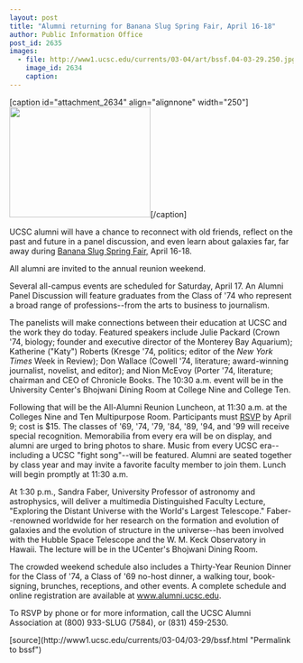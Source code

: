 ```yaml
---
layout: post
title: "Alumni returning for Banana Slug Spring Fair, April 16-18"
author: Public Information Office
post_id: 2635
images:
  - file: http://www1.ucsc.edu/currents/03-04/art/bssf.04-03-29.250.jpg
    image_id: 2634
    caption: 
---
```


[caption id="attachment_2634" align="alignnone" width="250"]<a href="http://localhost/mysite/wp-content/uploads/2004/03/bssf.04-03-29.250.jpg"><img class="size-full wp-image-2634" src="http://localhost/mysite/wp-content/uploads/2004/03/bssf.04-03-29.250.jpg" alt="" width="250" height="196" /></a>[/caption]
<p>
  UCSC alumni will have a chance to reconnect with old friends, reflect on the past and future in a panel discussion, and even learn about galaxies far, far away during <a href="http://alumni.ucsc.edu/reunions/index.html">Banana Slug Spring Fair,</a> April 16-18.
</p>
<p>
  All alumni are invited to the annual reunion weekend.<br>
</p>
<p>
  Several all-campus events are scheduled for Saturday, April 17. An Alumni Panel Discussion will feature graduates from the Class of '74 who represent a broad range of professions--from the arts to business to journalism.
</p>
<p>
  The panelists will make connections between their education at UCSC and the work they do today. Featured speakers include Julie Packard (Crown '74, biology; founder and executive director of the Monterey Bay Aquarium); Katherine ("Katy") Roberts (Kresge '74, politics; editor of the <i>New York Times</i> Week in Review); Don Wallace (Cowell '74, literature; award-winning journalist, novelist, and editor); and Nion McEvoy (Porter '74, literature; chairman and CEO of Chronicle Books. The 10:30 a.m. event will be in the University Center's Bhojwani Dining Room at College Nine and College Ten.<br>
</p>
<p>
  Following that will be the All-Alumni Reunion Luncheon, at 11:30 a.m. at the<br>
  Colleges Nine and Ten Multipurpose Room. Participants must <a href="http://www.ucsc.onlinecommunity.com/cgi-any/reg_event.dll/show?sitename=UCSC&amp;template=event_main.htm&amp;type=event_reg">RSVP</a> by April 9; cost is $15. The classes of '69, '74, '79, '84, '89, '94, and '99 will receive special recognition. Memorabilia from every era will be on display, and alumni are urged to bring photos to share. Music from every UCSC era--including a UCSC "fight song"--will be featured. Alumni are seated together by class year and may invite a favorite faculty member to join them. Lunch will begin promptly at 11:30 a.m.<br>
</p>
<p>
  At 1:30 p.m., Sandra Faber, University Professor of astronomy and astrophysics, will deliver a multimedia Distinguished Faculty Lecture, "Exploring the Distant Universe with the World's Largest Telescope." Faber--renowned worldwide for her research on the formation and evolution of galaxies and the evolution of structure in the universe--has been involved with the Hubble Space Telescope and the W. M. Keck Observatory in Hawaii. The lecture will be in the UCenter's Bhojwani Dining Room.<br>
</p>
<p>
  The crowded weekend schedule also includes a Thirty-Year Reunion Dinner for the Class of '74, a Class of '69 no-host dinner, a walking tour, book-signing, brunches, receptions, and other events. A complete schedule and online registration are available at <a href="http://www.ucsc.onlinecommunity.com/cgi-any/reg_event.dll/show?sitename=UCSC&amp;template=event_main.htm&amp;type=event_reg">www.alumni.ucsc.edu</a>.<br>
</p>
<p>
  To RSVP by phone or for more information, call the UCSC Alumni Association at (800) 933-SLUG (7584), or (831) 459-2530.
</p>
[source](http://www1.ucsc.edu/currents/03-04/03-29/bssf.html "Permalink to bssf")
